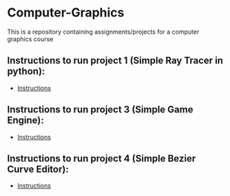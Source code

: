 # Computer-Graphics

This is a repository containing assignments/projects for a computer graphics course

## Instructions to run project 1 (Simple Ray Tracer in python):
- [Instructions](https://github.com/WillCodeStuff/Computer-Graphics/tree/7af1f259e16b15d724a198a795ed7019bc3eca8a/Ray%20Tracing/Project%201#readme)
## Instructions to run project 3 (Simple Game Engine):
- [Instructions](https://github.com/WillCodeStuff/Computer-Graphics/tree/08b3e4d720757b2caa39c2d4d1d06d68b58914a6/Dudunsparce_Game_Engine#readme)
## Instructions to run project 4 (Simple Bezier Curve Editor):
- [Instructions](https://github.com/WillCodeStuff/Computer-Graphics/blob/08b3e4d720757b2caa39c2d4d1d06d68b58914a6/Curves/README.md)
